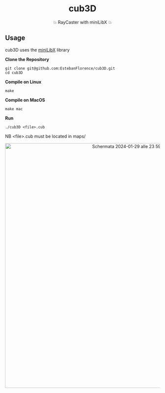 <h1 align="center">
cub3D
</h1>
<p align="center">
💥 RayCaster with miniLibX 💥
</p>

## Usage
cub3D uses the [miniLibX](https://github.com/42Paris/minilibx-linux) library

**Clone the Repository**
  ```shell
  git clone git@github.com:EstebanFlorence/cub3D.git
  cd cub3D
  ```

 **Compile on Linux**
  ```shell
  make
  ```
 **Compile on MacOS**
  ```shell
  make mac
  ```
  **Run**
  ```
  ./cub3D <file>.cub
  ```

NB  \<file\>.cub must be located in maps/

<div align="center">
<img width="796" alt="Schermata 2024-01-29 alle 23 59 08" src="https://github.com/EstebanFlorence/cub3D/assets/77881363/ad528e33-6307-4484-ac72-8565b6ea4a5c">
</div>

